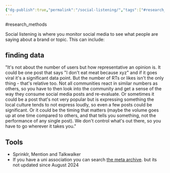 ```yaml
---
{"dg-publish":true,"permalink":"/social-listening/","tags":["#research_methods"],"created":"2025-10-23T17:42:42.683+01:00","updated":"2025-10-23T18:06:08.637+01:00"}
---
```


#research_methods

Social listening is where you monitor social media to see what people are saying about a brand or topic. This can include:
## finding data
"It's not about the number of users but how representative an opinion is. It could be one post that says "I don't eat meat because xyz" and if it goes viral it's a significant data point. But the number of RTs or likes isn't the only thing - that's relative too. Not all communities react in similar numbers as others, so you have to then look into the community and get a sense of the way they consume social media posts and re-evaluate. Or sometimes it could be a post that's not very popular but is expressing something the local culture tends to not express loudly, so even a few posts could be significant. Or it could be the timing that matters (maybe the volume goes up at one time compared to others, and that tells you something, not the performance of any single post). We don't control what's out there, so you have to go wherever it takes you."
## Tools
- Sprinklr, Mention and Talkwalker
- If you have a uni association you can search [the meta archive](https://transparency.meta.com/en-gb/researchtools/meta-content-library/). but its not updated since August 2024